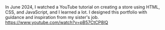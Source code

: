 In June 2024, I watched a YouTube tutorial on creating a store using HTML, CSS, and JavaScript, and I learned a lot. 
I designed this portfolio with guidance and inspiration from my sister's job.
https://www.youtube.com/watch?v=pB57CtCP8lQ
